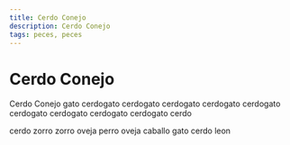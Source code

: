 ```yaml
---
title: Cerdo Conejo
description: Cerdo Conejo
tags: peces, peces
---
```


# Cerdo Conejo

Cerdo Conejo gato cerdogato cerdogato cerdogato cerdogato cerdogato cerdogato cerdogato cerdogato cerdogato cerdo

cerdo zorro zorro oveja perro oveja caballo gato cerdo leon